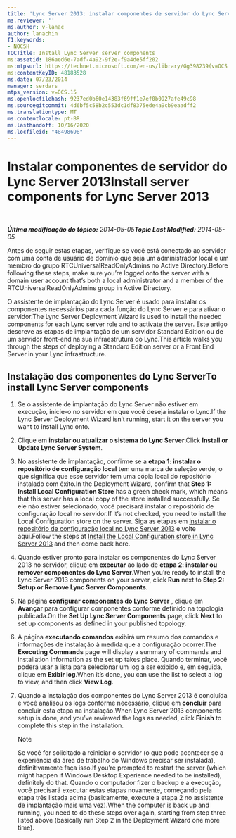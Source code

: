 ```yaml
---
title: 'Lync Server 2013: instalar componentes de servidor do Lync Server'
ms.reviewer: ''
ms.author: v-lanac
author: lanachin
f1.keywords:
- NOCSH
TOCTitle: Install Lync Server server components
ms:assetid: 186aed6e-7adf-4a92-9f2e-f9a4de5ff202
ms:mtpsurl: https://technet.microsoft.com/en-us/library/Gg398239(v=OCS.15)
ms:contentKeyID: 48183528
ms.date: 07/23/2014
manager: serdars
mtps_version: v=OCS.15
ms.openlocfilehash: 9237ed0b60e14383f69ff1e7ef0b0927afe49c98
ms.sourcegitcommit: 4d6bf5c58b2c553dc1df8375ede4a9cb9eaadff2
ms.translationtype: MT
ms.contentlocale: pt-BR
ms.lasthandoff: 10/16/2020
ms.locfileid: "48498698"
---
```

# <a name="install-server-components-for-lync-server-2013"></a><span data-ttu-id="e1395-102">Instalar componentes de servidor do Lync Server 2013</span><span class="sxs-lookup"><span data-stu-id="e1395-102">Install server components for Lync Server 2013</span></span>

<div data-xmlns="http://www.w3.org/1999/xhtml">

<div class="topic" data-xmlns="http://www.w3.org/1999/xhtml" data-msxsl="urn:schemas-microsoft-com:xslt" data-cs="https://msdn.microsoft.com/">

<div data-asp="https://msdn2.microsoft.com/asp">



</div>

<div id="mainSection">

<div id="mainBody">

<span> </span>

<span data-ttu-id="e1395-103">_**Última modificação do tópico:** 2014-05-05_</span><span class="sxs-lookup"><span data-stu-id="e1395-103">_**Topic Last Modified:** 2014-05-05_</span></span>

<span data-ttu-id="e1395-104">Antes de seguir estas etapas, verifique se você está conectado ao servidor com uma conta de usuário de domínio que seja um administrador local e um membro do grupo RTCUniversalReadOnlyAdmins no Active Directory.</span><span class="sxs-lookup"><span data-stu-id="e1395-104">Before following these steps, make sure you’re logged onto the server with a domain user account that’s both a local administrator and a member of the RTCUniversalReadOnlyAdmins group in Active Directory.</span></span>

<span data-ttu-id="e1395-105">O assistente de implantação do Lync Server é usado para instalar os componentes necessários para cada função do Lync Server e para ativar o servidor.</span><span class="sxs-lookup"><span data-stu-id="e1395-105">The Lync Server Deployment Wizard is used to install the needed components for each Lync server role and to activate the server.</span></span> <span data-ttu-id="e1395-106">Este artigo descreve as etapas de implantação de um servidor Standard Edition ou de um servidor front-end na sua infraestrutura do Lync.</span><span class="sxs-lookup"><span data-stu-id="e1395-106">This article walks you through the steps of deploying a Standard Edition server or a Front End Server in your Lync infrastructure.</span></span>

<div>

## <a name="to-install-lync-server-components"></a><span data-ttu-id="e1395-107">Instalação dos componentes do Lync Server</span><span class="sxs-lookup"><span data-stu-id="e1395-107">To install Lync Server components</span></span>

1.  <span data-ttu-id="e1395-108">Se o assistente de implantação do Lync Server não estiver em execução, inicie-o no servidor em que você deseja instalar o Lync.</span><span class="sxs-lookup"><span data-stu-id="e1395-108">If the Lync Server Deployment Wizard isn’t running, start it on the server you want to install Lync onto.</span></span>

2.  <span data-ttu-id="e1395-109">Clique em **instalar ou atualizar o sistema do Lync Server**.</span><span class="sxs-lookup"><span data-stu-id="e1395-109">Click **Install or Update Lync Server System**.</span></span>

3.  <span data-ttu-id="e1395-110">No assistente de implantação, confirme se a **etapa 1: instalar o repositório de configuração local** tem uma marca de seleção verde, o que significa que esse servidor tem uma cópia local do repositório instalado com êxito.</span><span class="sxs-lookup"><span data-stu-id="e1395-110">In the Deployment Wizard, confirm that **Step 1: Install Local Configuration Store** has a green check mark, which means that this server has a local copy of the store installed successfully.</span></span> <span data-ttu-id="e1395-111">Se ele não estiver selecionado, você precisará instalar o repositório de configuração local no servidor.</span><span class="sxs-lookup"><span data-stu-id="e1395-111">If it’s not checked, you need to install the Local Configuration store on the server.</span></span> <span data-ttu-id="e1395-112">Siga as etapas em [instalar o repositório de configuração local no Lync Server 2013](lync-server-2013-install-the-local-configuration-store.md) e volte aqui.</span><span class="sxs-lookup"><span data-stu-id="e1395-112">Follow the steps at [Install the Local Configuration store in Lync Server 2013](lync-server-2013-install-the-local-configuration-store.md) and then come back here.</span></span>

4.  <span data-ttu-id="e1395-113">Quando estiver pronto para instalar os componentes do Lync Server 2013 no servidor, clique em **executar** ao lado de **etapa 2: instalar ou remover componentes do Lync Server**.</span><span class="sxs-lookup"><span data-stu-id="e1395-113">When you’re ready to install the Lync Server 2013 components on your server, click **Run** next to **Step 2: Setup or Remove Lync Server Components**.</span></span>

5.  <span data-ttu-id="e1395-114">Na página **configurar componentes do Lync Server** , clique em **Avançar** para configurar componentes conforme definido na topologia publicada.</span><span class="sxs-lookup"><span data-stu-id="e1395-114">On the **Set Up Lync Server Components** page, click **Next** to set up components as defined in your published topology.</span></span>

6.  <span data-ttu-id="e1395-115">A página **executando comandos** exibirá um resumo dos comandos e informações de instalação à medida que a configuração ocorrer.</span><span class="sxs-lookup"><span data-stu-id="e1395-115">The **Executing Commands** page will display a summary of commands and installation information as the set up takes place.</span></span> <span data-ttu-id="e1395-116">Quando terminar, você poderá usar a lista para selecionar um log a ser exibido e, em seguida, clique em **Exibir log**.</span><span class="sxs-lookup"><span data-stu-id="e1395-116">When it’s done, you can use the list to select a log to view, and then click **View Log**.</span></span>

7.  <span data-ttu-id="e1395-117">Quando a instalação dos componentes do Lync Server 2013 é concluída e você analisou os logs conforme necessário, clique em **concluir** para concluir esta etapa na instalação.</span><span class="sxs-lookup"><span data-stu-id="e1395-117">When Lync Server 2013 components setup is done, and you’ve reviewed the logs as needed, click **Finish** to complete this step in the installation.</span></span>
    
    <div>
    

    > [!NOTE]  
    > <span data-ttu-id="e1395-118">Se você for solicitado a reiniciar o servidor (o que pode acontecer se a experiência da área de trabalho do Windows precisar ser instalada), definitivamente faça isso.</span><span class="sxs-lookup"><span data-stu-id="e1395-118">If you’re prompted to restart the server (which might happen if Windows Desktop Experience needed to be installed), definitely do that.</span></span> <span data-ttu-id="e1395-119">Quando o computador fizer o backup e a execução, você precisará executar estas etapas novamente, começando pela etapa três listada acima (basicamente, execute a etapa 2 no assistente de implantação mais uma vez).</span><span class="sxs-lookup"><span data-stu-id="e1395-119">When the computer is back up and running, you need to do these steps over again, starting from step three listed above (basically run Step 2 in the Deployment Wizard one more time).</span></span>

    
    </div>

</div>

</div>

<span> </span>

</div>

</div>

</div>

